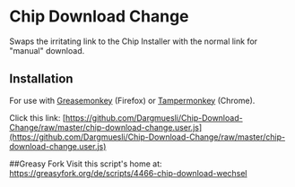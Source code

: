 # Chip Download Change
Swaps the irritating link to the Chip Installer with the normal link for "manual" download.

## Installation
For use with [Greasemonkey](https://addons.mozilla.org/de/firefox/addon/greasemonkey/) (Firefox) or [Tampermonkey](https://chrome.google.com/webstore/detail/tampermonkey/dhdgffkkebhmkfjojejmpbldmpobfkfo) (Chrome).

Click this link: [https://github.com/Dargmuesli/Chip-Download-Change/raw/master/chip-download-change.user.js](https://github.com/Dargmuesli/Chip-Download-Change/raw/master/chip-download-change.user.js)

##Greasy Fork
Visit this script's home at: <https://greasyfork.org/de/scripts/4466-chip-download-wechsel>
